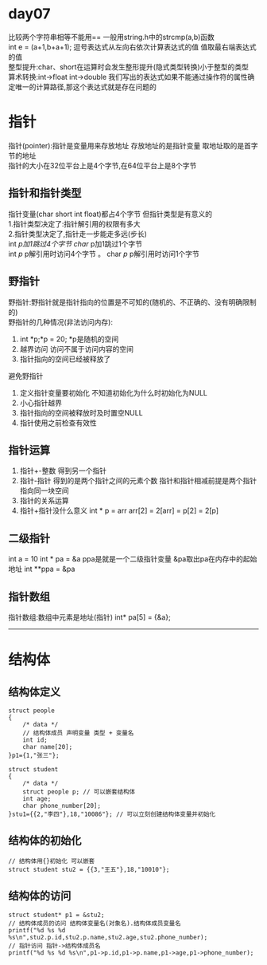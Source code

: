# day07

比较两个字符串相等不能用==  一般用string.h中的strcmp(a,b)函数  
int e = (a+1,b+a+1); 逗号表达式从左向右依次计算表达式的值 值取最右端表达式的值  
整型提升:char、short在运算时会发生整形提升(隐式类型转换)小于整型的类型  
算术转换:int->float int->double
我们写出的表达式如果不能通过操作符的属性确定唯一的计算路径,那这个表达式就是存在问题的  

# 指针

指针(pointer):指针是变量用来存放地址 存放地址的是指针变量 取地址取的是首字节的地址  
指针的大小在32位平台上是4个字节,在64位平台上是8个字节  

## 指针和指针类型

指针变量(char short int float)都占4个字节 但指针类型是有意义的  
1.指针类型决定了:指针解引用的权限有多大  
2.指针类型决定了,指针走一步能走多远(步长)  
int *p加1跳过4个字节
char* p加1跳过1个字节  
int *p* p解引用时访问4个字节  。
char *p* p解引用时访问1个字节  

## 野指针

野指针:野指针就是指针指向的位置是不可知的(随机的、不正确的、没有明确限制的)  
野指针的几种情况(非法访问内存):  

1. int *p;*p = 20; *p是随机的空间  
2. 越界访问 访问不属于访问内容的空间  
3. 指针指向的空间已经被释放了  

避免野指针  

1. 定义指针变量要初始化 不知道初始化为什么时初始化为NULL  
2. 小心指针越界  
3. 指针指向的空间被释放时及时置空NULL
4. 指针使用之前检查有效性  

## 指针运算

1. 指针+-整数 得到另一个指针
2. 指针-指针  得到的是两个指针之间的元素个数 指针和指针相减前提是两个指针指向同一块空间
3. 指针的关系运算  
4. 指针+指针没什么意义
int * p = arr
arr[2] = 2[arr] = p[2] = 2[p]

## 二级指针

int a = 10
int * pa = &a
ppa是就是一个二级指针变量 &pa取出pa在内存中的起始地址
int **ppa = &pa  

## 指针数组

指针数组:数组中元素是地址(指针)
int* pa[5] = {&a};

---
# 结构体

## 结构体定义

    struct people
    {
        /* data */
        // 结构体成员 声明变量 类型 + 变量名
        int id;
        char name[20];
    }p1={1,"张三"};

    struct student
    {
        /* data */
        struct people p; // 可以嵌套结构体
        int age;
        char phone_number[20];
    }stu1={{2,"李四"},18,"10086"}; // 可以立刻创建结构体变量并初始化

## 结构体的初始化

    // 结构体用{}初始化 可以嵌套
    struct student stu2 = {{3,"王五"},18,"10010"};

## 结构体的访问

    struct student* p1 = &stu2;
    // 结构体成员的访问 结构体变量名(对象名).结构体成员变量名
    printf("%d %s %d %s\n",stu2.p.id,stu2.p.name,stu2.age,stu2.phone_number);
    // 指针访问 指针->结构体成员名
    printf("%d %s %d %s\n",p1->p.id,p1->p.name,p1->age,p1->phone_number);
